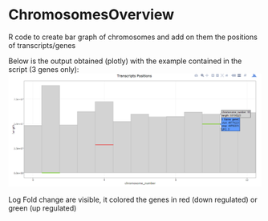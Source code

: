 # ChromosomesOverview
R code to create bar graph of chromosomes and add on them the positions of transcripts/genes


Below is the output obtained (plotly) with the example contained in the script (3 genes only):
![alt text](https://raw.githubusercontent.com/MCorentin/ChromosomesOverview/master/image_test.png)

Log Fold change are visible, it colored the genes in red (down regulated) or green (up regulated)

